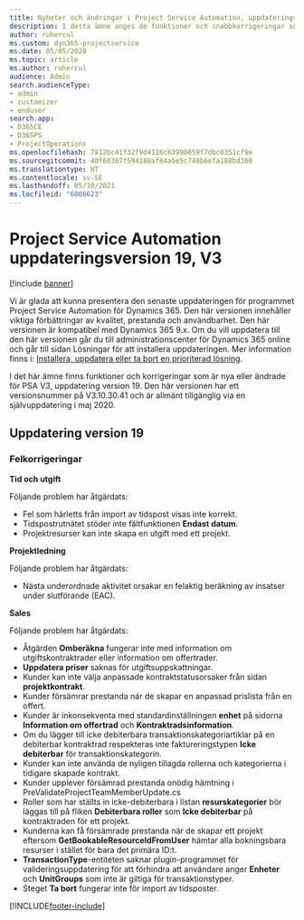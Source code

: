 ```yaml
---
title: Nyheter och ändringar i Project Service Automation, uppdateringsversion 19, V3
description: I detta ämne anges de funktioner och snabbkorrigeringar som finns tillgängliga i Project Service Automation, uppdateringsversion 19, V3.
author: ruhercul
ms.custom: dyn365-projectservice
ms.date: 05/05/2020
ms.topic: article
ms.author: ruhercul
audience: Admin
search.audienceType:
- admin
- customizer
- enduser
search.app:
- D365CE
- D365PS
- ProjectOperations
ms.openlocfilehash: 7812bc41f32f9d4116c63990059f7dbc0351cf9e
ms.sourcegitcommit: 40f68387f594180af64a5e5c748b6efa188bd300
ms.translationtype: HT
ms.contentlocale: sv-SE
ms.lasthandoff: 05/10/2021
ms.locfileid: "6006623"
---
```

# <a name="project-service-automation-update-release-19-v3"></a>Project Service Automation uppdateringsversion 19, V3

[!include [banner](../includes/psa-now-project-operations.md)]

Vi är glada att kunna presentera den senaste uppdateringen för programmet Project Service Automation för Dynamics 365. Den här versionen innehåller viktiga förbättringar av kvalitet, prestanda och användbarhet. Den här versionen är kompatibel med Dynamics 365 9.x. Om du vill uppdatera till den här versionen går du till administrationscenter för Dynamics 365 online och går till sidan Lösningar för att installera uppdateringen. Mer information finns i: [Installera, uppdatera eller ta bort en prioriterad lösning](/power-platform/admin/install-remove-preferred-solution).

I det här ämne finns funktioner och korrigeringar som är nya eller ändrade för PSA V3, uppdatering version 19. Den här versionen har ett versionsnummer på V3.10.30.41 och är allmänt tillgänglig via en självuppdatering i maj 2020.

## <a name="update-release-19"></a>Uppdatering version 19

### <a name="bug-fixes"></a>Felkorrigeringar

**Tid och utgift**

Följande problem har åtgärdats: 

- Fel som härletts från import av tidspost visas inte korrekt.
- Tidspostrutnätet stöder inte fältfunktionen **Endast datum**.
- Projektresurser kan inte skapa en utgift med ett projekt.

**Projektledning**

Följande problem har åtgärdats: 

-  Nästa underordnade aktivitet orsakar en felaktig beräkning av insatser under slutförande (EAC).

**Sales**

Följande problem har åtgärdats: 

- Åtgärden **Omberäkna** fungerar inte med information om utgiftskontraktrader eller information om offertrader.
- **Uppdatera priser** saknas för utgiftsuppskattningar.
-  Kunder kan inte välja anpassade kontraktstatusorsaker från sidan **projektkontrakt**.
- Kunder försämrar prestanda när de skapar en anpassad prislista från en offert.
- Kunder är inkonsekventa med standardinställningen **enhet** på sidorna **Information om offertrad** och **Kontraktradsinformation**.
- Om du lägger till icke debiterbara transaktionskategoriartiklar på en debiterbar kontraktrad respekteras inte faktureringstypen **Icke debiterbar** för transaktionskategorin.
- Kunder kan inte använda de nyligen tillagda rollerna och kategorierna i tidigare skapade kontrakt.
- Kunder upplever försämrad prestanda onödig hämtning i PreValidateProjectTeamMemberUpdate.cs
- Roller som har ställts in icke-debiterbara i listan **resurskategorier** bör läggas till på fliken **Debiterbara roller** som **Icke debiterbar** på kontraktraden för ett projekt.
- Kunderna kan få försämrade prestanda när de skapar ett projekt eftersom **GetBookableResourceIdFromUser** hämtar alla bokningsbara resurser i stället för bara det primära ID:t.
- **TransactionType**-entiteten saknar plugin-programmet för valideringsuppdatering för att förhindra att användare anger **Enheter** och **UnitGroups** som inte är giltiga för transaktionstyper.
- Steget **Ta bort** fungerar inte för import av tidsposter.


[!INCLUDE[footer-include](../includes/footer-banner.md)]